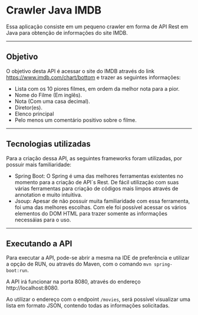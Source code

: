 # Crawler Java IMDB

Essa aplicação consiste em um pequeno crawler em forma de API Rest em Java para obtenção de informações do site IMDB.

---
## Objetivo

O objetivo desta API é acessar o site do IMDB através do link https://www.imdb.com/chart/bottom e trazer as seguintes informações:

- Lista com os 10 piores filmes, em ordem da melhor nota para a pior.
- Nome do Filme (Em inglês).
- Nota (Com uma casa decimal).
- Diretor(es).
- Elenco principal
- Pelo menos um comentário positivo sobre o filme.

---
## Tecnologias utilizadas

Para a criação dessa API, as seguintes frameworks foram utilizadas, por possuir mais familiaridade:

- Spring Boot: O Spring é uma das melhores ferramentas existentes no momento para a criação de API´s Rest. De fácil utilização com suas várias ferramentas para criação de códigos mais limpos através de annotation e muito intuitiva.
 - Jsoup: Apesar de não possuir muita familiaridade com essa ferramenta, foi uma das melhores escolhas. Com ele foi possível acessar os vários elementos do DOM HTML para trazer somente as informações necessáias para o uso.

---
## Executando a API

Para executar a API, pode-se abrir a mesma na IDE de preferência e utilizar a opção de RUN, ou através do Maven, com o comando ```mvn spring-boot:run```.

A API irá funcionar na porta 8080, através do endereço http://localhost:8080.

Ao utilizar o endereço com o endpoint ```/movies```, será possível visualizar uma lista em formato JSON, contendo todas as informações solicitadas.